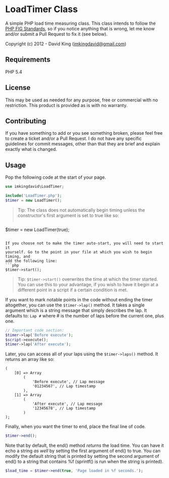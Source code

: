 # LoadTimer Class
A simple PHP load time measuring class. This class intends to follow the [PHP FIG Standards](http://www.php-fig.org/),
so if you notice anything that is wrong, let me know and/or submit a
Pull Request to fix it (see below).

Copyright (c) 2012 - David King (imkingdavid@gmail.com)

## Requirements
PHP 5.4

## License
This may be used as needed for any purpose, free or commercial with no
restriction. This product is provided as is with no warranty.

## Contributing

If you have something to add or you see something broken, please feel free to
create a ticket and/or a Pull Request. I do not have any specific guidelines
for commit messages, other than that they are brief and explain exactly what
is changed.

## Usage
Pop the following code at the start of your page.
```php
use imkingdavid\LoadTimer;

include('LoadTimer.php');
$timer = new LoadTimer();
```
> Tip: The class does not automatically begin timing unless the constructor's
> first argument is set to true like so:
> ```php
$timer = new LoadTimer(true);
```

If you choose not to make the timer auto-start, you will need to start it
yourself. Go to the point in your file at which you wish to begin timing, and
add the following line:
```php
$timer->start();
```
> Tip: `$timer->start()` overwrites the time at which the timer started. You
> can use this to your advantage, if you wish to have it begin at a different
> point in a script if a certain condition is met.

If you want to mark notable points in the code without ending the timer
altogether, you can use the `$timer->lap()` method. It takes a single argument
which is a string message that simply describes the lap. It defaults to:
`Lap #` where # is the number of laps before the current one, plus one.
```php
// Important code section:
$timer->lap('Before execute');
$script->execute();
$timer->lap('After execute');
```

Later, you can access all of your laps using the `$timer->laps()` method. It
returns an array like so:
```Array
(
	[0]	=> Array
		(
			'Before execute', // Lap message
			'01234567', // Lap timestamp
		),
	[1]	=> Array
		(
			'After execute', // Lap message
			'12345678', // Lap timestamp
		)
);
```

Finally, when you want the timer to end, place the final line of code.
```php
$timer->end();
```

Note that by default, the end() method *returns* the load time.
You can have it echo a string *as well* by setting the first argument of end()
to true. You can modify the default string that is printed by setting the
second argument of end() to a string that contains %f (sprintf() is run when
the string is printed).
```php
$load_time = $timer->end(true, 'Page loaded in %f seconds.');
```
